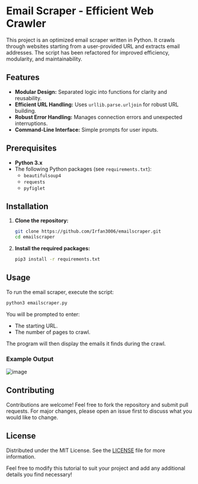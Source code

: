 # Email Scraper - Efficient Web Crawler

This project is an optimized email scraper written in Python. It crawls through websites starting from a user-provided URL and extracts email addresses. The script has been refactored for improved efficiency, modularity, and maintainability.

## Features

- **Modular Design:** Separated logic into functions for clarity and reusability.
- **Efficient URL Handling:** Uses `urllib.parse.urljoin` for robust URL building.
- **Robust Error Handling:** Manages connection errors and unexpected interruptions.
- **Command-Line Interface:** Simple prompts for user inputs.

## Prerequisites

- **Python 3.x**
- The following Python packages (see `requirements.txt`):
  - `beautifulsoup4`
  - `requests`
  - `pyfiglet`

## Installation

1. **Clone the repository:**

   ```bash
   git clone https://github.com/Irfan3006/emailscraper.git
   cd emailscraper
   ```

2. **Install the required packages:**

   ```bash
   pip3 install -r requirements.txt
   ```

## Usage

To run the email scraper, execute the script:

```bash
python3 emailscraper.py
```

You will be prompted to enter:
- The starting URL.
- The number of pages to crawl.

The program will then display the emails it finds during the crawl.

### Example Output
![image](https://github.com/user-attachments/assets/921c196b-c074-4e9c-9afb-f79cb0115188)


## Contributing

Contributions are welcome! Feel free to fork the repository and submit pull requests. For major changes, please open an issue first to discuss what you would like to change.

## License

Distributed under the MIT License. See the [LICENSE](LICENSE) file for more information.


Feel free to modify this tutorial to suit your project and add any additional details you find necessary!
